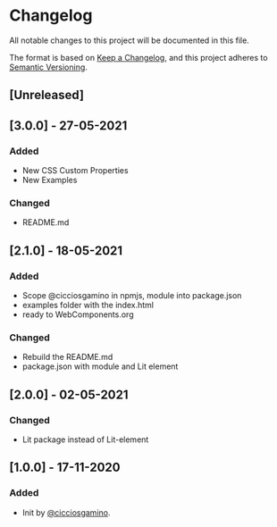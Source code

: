 # Changelog
All notable changes to this project will be documented in this file.

The format is based on [Keep a Changelog](https://keepachangelog.com/en/1.0.0/),
and this project adheres to [Semantic Versioning](https://semver.org/spec/v2.0.0.html).

## [Unreleased]

## [3.0.0] - 27-05-2021
### Added
  - New CSS Custom Properties
  - New Examples
### Changed
  - README.md

## [2.1.0] - 18-05-2021
### Added
  - Scope @cicciosgamino in npmjs, module into package.json
  - examples folder with the index.html
  - ready to WebComponents.org

### Changed
  - Rebuild the README.md
  - package.json with module and Lit element

## [2.0.0] - 02-05-2021
### Changed
  - Lit package instead of Lit-element

## [1.0.0] - 17-11-2020
### Added
- Init by [@cicciosgamino](https://github.com/CICCIOSGAMINO).